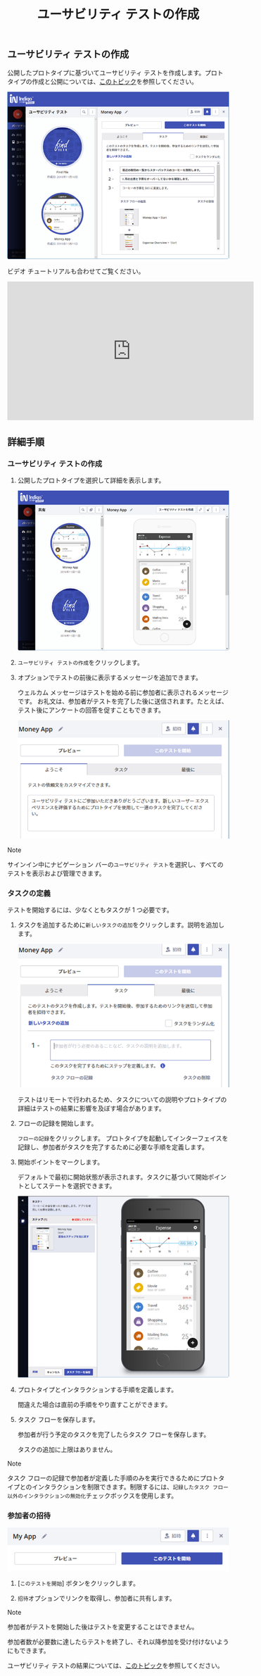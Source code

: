 ﻿---
title: ユーサビリティ テストの作成
_description: 公開したプロトタイプに基づいてユーザー テストを作成します。
_keywords: UX デザイン, プロトタイプ, コメント, ユーザビリティ テスト, ユーザー テスト
_language: ja
---

## ユーサビリティ テストの作成

公開したプロトタイプに基づいてユーサビリティ テストを作成します。プロトタイプの作成と公開については、[このトピック](creating-a-prototype.md)を参照してください。 

<img class="responsive-img" src="../images/setting_up_a_usability_study_1.png" srcset="../images/setting_up_a_usability_study_1@2x.png 2x" />

<div class="divider--half"></div>

ビデオ チュートリアルも合わせてご覧ください。

<iframe width="560" height="315" src="https://www.youtube.com/embed/vilyDL4fDT0?list=PLZ4rRHIJepBuVK59H1W6cOg6foOD5wqii" frameborder="0" allow="autoplay; encrypted-media" allowfullscreen></iframe>

## 詳細手順

### ユーサビリティ テストの作成

1. 公開したプロトタイプを選択して詳細を表示します。

    <img class="responsive-img" src="../images/setting_up_a_usability_study_2.png" srcset="../images/setting_up_a_usability_study_2@2x.png 2x" />

    <div class="divider--half"></div>

2. `ユーサビリティ テストの作成`をクリックします。

3. オプションでテストの前後に表示するメッセージを追加できます。

    ウェルカム メッセージはテストを始める前に参加者に表示されるメッセージです。
    お礼文は、参加者がテストを完了した後に送信されます。たとえば、テスト後にアンケートの回答を促すこともできます。

    <img class="responsive-img" src="../images/setting_up_a_usability_study_3.png" srcset="../images/setting_up_a_usability_study_3@2x.png 2x" />

    <div class="divider--half"></div>

> [!Note]
> サインイン中にナビゲーション バーの`ユーサビリティ テスト`を選択し、すべてのテストを表示および管理できます。

### タスクの定義

テストを開始するには、少なくともタスクが 1 つ必要です。

1. タスクを追加するために`新しいタスクの追加`をクリックします。説明を追加します。

    <img class="responsive-img" src="../images/setting_up_a_usability_study_4.png" srcset="../images/setting_up_a_usability_study_4@2x.png 2x" />

    <div class="divider--half"></div>

    テストはリモートで行われるため、タスクについての説明やプロトタイプの詳細はテストの結果に影響を及ぼす場合があります。

2. フローの記録を開始します。

    `フローの記録`をクリックします。
    プロトタイプを起動してインターフェイスを記録し、参加者がタスクを完了するために必要な手順を定義します。
 
3. 開始ポイントをマークします。 

    デフォルトで最初に開始状態が表示されます。タスクに基づいて開始ポイントとしてステートを選択できます。

    <img class="responsive-img" src="../images/setting_up_a_usability_study_5.png" srcset="../images/setting_up_a_usability_study_5@2x.png 2x" />

    <div class="divider--half"></div>

4. プロトタイプとインタラクションする手順を定義します。

    間違えた場合は直前の手順をやり直すことができます。

5. タスク フローを保存します。

    参加者が行う予定のタスクを完了したらタスク フローを保存します。

    タスクの追加に上限はありません。

> [!Note]
> タスク フローの記録で参加者が定義した手順のみを実行できるためにプロトタイプとのインタラクションを制限できます。制限するには、`記録したタスク フロー以外のインタラクションの無効化`チェックボックスを使用します。

### 参加者の招待

<img class="responsive-img" src="../images/setting_up_a_usability_study_6.png" srcset="../images/setting_up_a_usability_study_6@2x.png 2x" />

<div class="divider--half"></div>

1. [`このテストを開始`] ボタンをクリックします。

2. `招待`オプションでリンクを取得し、参加者に共有します。

> [!Note]
> 参加者がテストを開始した後はテストを変更することはできません。

参加者数が必要数に達したらテストを終了し、それ以降参加を受け付けないようにもできます。

ユーザビリティ テストの結果については、[このトピック](usability-study-results-overview.md)を参照してください。
